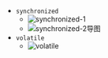 - `synchronized`
  - ![synchronized-1](/Users/jack/Desktop/md/images/b9bc9653929e5da43d8edad6e6a0d293-20190306111143172.jpeg)
  - ![synchronized-2导图](http://static.iocoder.cn/a79be5f48c26abb905348e43a1732d55)
- `volatile`
  - ![volatile](/Users/jack/Desktop/md/images/506052a856416414e18c7ed79d43cc5c.jpeg)